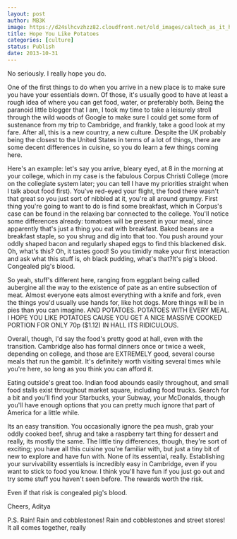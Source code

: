 ```yaml
---
layout: post
author: MB3K
image: https://d24slhcvzhzz82.cloudfront.net/old_images/caltech_as_it_happens/6a0105349b8251970b019b007027b1970c.jpg
title: Hope You Like Potatoes 
categories: [culture]
status: Publish
date: 2013-10-31
---
```


No seriously. I really hope you do.

One of the first things to do when you arrive in a new place is to make sure you have your essentials down. Of those, it's usually good to have at least a rough idea of where you can get food, water, or preferably both. Being the paranoid little blogger that I am, I took my time to take a leisurely stroll through the wild woods of Google to make sure I could get some form of sustenance from my trip to Cambridge, and frankly, take a good look at my fare. After all, this is a new country, a new culture. Despite the UK probably being the closest to the United States in terms of a lot of things, there are some decent differences in cuisine, so you do learn a few things coming here.

Here's an example: let's say you arrive, bleary eyed, at 8 in the morning at your college, which in my case is the fabulous Corpus Christi College (more on the collegiate system later; you can tell I have my priorities straight when I talk about food first). You've red-eyed your flight, the food there wasn't that great so you just sort of nibbled at it, you're all around grumpy. First thing you're going to want to do is find some breakfast, which in Corpus's case can be found in the relaxing bar connected to the college. You'll notice some differences already: tomatoes will be present in your meal, since apparently that's just a thing you eat with breakfast. Baked beans are a breakfast staple, so you shrug and dig into that too. You push around your oddly shaped bacon and regularly shaped eggs to find this blackened disk. Oh, what's this? Oh, it tastes good! So you timidly make your first interaction and ask what this stuff is, oh black pudding, what's that?It's pig's blood. Congealed pig's blood.

So yeah, stuff's different here, ranging from eggplant being called aubergine all the way to the existence of pate as an entire subsection of meat. Almost everyone eats almost everything with a knife and fork, even the things you'd usually use hands for, like hot dogs. More things will be in pies than you can imagine. AND POTATOES. POTATOES WITH EVERY MEAL. I HOPE YOU LIKE POTATOES CAUSE YOU GET A NICE MASSIVE COOKED PORTION FOR ONLY 70p ($1.12) IN HALL ITS RIDICULOUS.

Overall, though, I'd say the food's pretty good at hall, even with the transition. Cambridge also has formal dinners once or twice a week, depending on college, and those are EXTREMELY good, several course meals that run the gambit. It's definitely worth visiting several times while you're here, so long as you think you can afford it.

Eating outside's great too. Indian food abounds easily throughout, and small food stalls exist throughout market square, including food trucks. Search for a bit and you'll find your Starbucks, your Subway, your McDonalds, though you'll have enough options that you can pretty much ignore that part of America for a little while.

Its an easy transition. You occasionally ignore the pea mush, grab your oddly cooked beef, shrug and take a raspberry tart thing for dessert and really, its mostly the same. The little tiny differences, though, they're sort of exciting; you have all this cuisine you're familiar with, but just a tiny bit of new to explore and have fun with. None of its essential, really. Establishing your survivability essentials is incredibly easy in Cambridge, even if you want to stick to food you know. I think you'll have fun if you just go out and try some stuff you haven't seen before. The rewards worth the risk.

Even if that risk is congealed pig's blood.

Cheers,
Aditya

P.S. Rain! Rain and cobblestones! Rain and cobblestones and street stores! It all comes together, really
